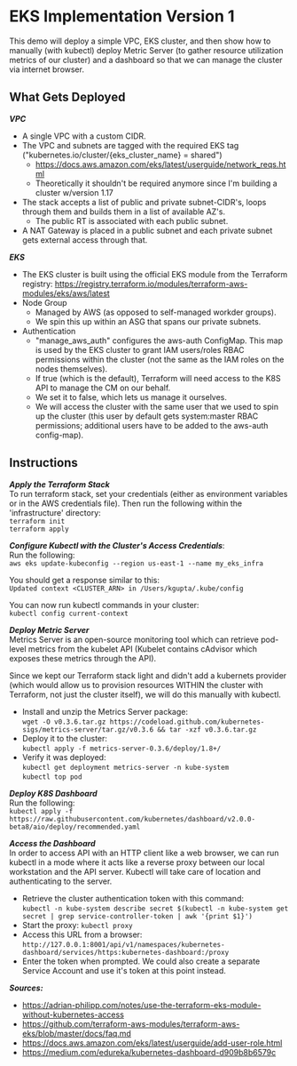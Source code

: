 # EKS Implementation Version 1

This demo will deploy a simple VPC, EKS cluster, and then show how to manually (with kubectl) deploy Metric Server (to gather resource utilization metrics of our cluster) and a dashboard so that we can manage the cluster via internet browser.

## What Gets Deployed
***VPC***
- A single VPC with a custom CIDR.
- The VPC and subnets are tagged with the required EKS tag ("kubernetes.io/cluster/{eks_cluster_name} = shared")
  - https://docs.aws.amazon.com/eks/latest/userguide/network_reqs.html
  - Theoretically it shouldn't be required anymore since I'm building a cluster w/version 1.17
- The stack accepts a list of public and private subnet-CIDR's, loops through them and builds them in a list of available AZ's.
  - The public RT is associated with each public subnet.
- A NAT Gateway is placed in a public subnet and each private subnet gets external access through that.

***EKS***
- The EKS cluster is built using the official EKS module from the Terraform registry: https://registry.terraform.io/modules/terraform-aws-modules/eks/aws/latest
- Node Group
  - Managed by AWS (as opposed to self-managed workder groups).
  - We spin this up within an ASG that spans our private subnets.
- Authentication
  - "manage_aws_auth" configures the aws-auth ConfigMap. This map is used by the EKS cluster to grant IAM users/roles RBAC permissions within the cluster (not the same as the IAM roles on the nodes themselves).
  - If true (which is the default), Terraform will need access to the K8S API to manage the CM on our behalf.
  - We set it to false, which lets us manage it ourselves.
  - We will access the cluster with the same user that we used to spin up the cluster (this user by default gets system:master RBAC permissions; additional users have to be added to the aws-auth config-map).

## Instructions

***Apply the Terraform Stack***\
To run terraform stack, set your credentials (either as environment variables or in the AWS credentials file). Then run the following within the 'infrastructure' directory:\
`terraform init`\
`terraform apply`

***Configure Kubectl with the Cluster's Access Credentials***:\
Run the following:\
`aws eks update-kubeconfig --region us-east-1 --name my_eks_infra`

You should get a response similar to this:\
`Updated context <CLUSTER_ARN> in /Users/kgupta/.kube/config`

You can now run kubectl commands in your cluster:\
`kubectl config current-context`

***Deploy Metric Server***\
Metrics Server is an open-source monitoring tool which can retrieve pod-level metrics from the kubelet API (Kubelet contains cAdvisor which exposes these metrics through the API).

Since we kept our Terraform stack light and didn't add a kubernets provider (which would allow us to provision resources WITHIN the cluster with Terraform, not just the cluster itself), we will do this manually with kubectl.

- Install and unzip the Metrics Server package:\
  `wget -O v0.3.6.tar.gz https://codeload.github.com/kubernetes-sigs/metrics-server/tar.gz/v0.3.6 && tar -xzf v0.3.6.tar.gz`
- Deploy it to the cluster:\
  `kubectl apply -f metrics-server-0.3.6/deploy/1.8+/`
- Verify it was deployed:\
  `kubectl get deployment metrics-server -n kube-system`\
  `kubectl top pod`

***Deploy K8S Dashboard***\
Run the following:\
`kubectl apply -f https://raw.githubusercontent.com/kubernetes/dashboard/v2.0.0-beta8/aio/deploy/recommended.yaml`

***Access the Dashboard***\
In order to access API with an HTTP client like a web browser, we can run kubectl in a mode where it acts like a reverse proxy between our local workstation and the API server. Kubectl will take care of location and authenticating to the server.
- Retrieve the cluster authentication token with this command:\
  `kubectl -n kube-system describe secret $(kubectl -n kube-system get secret | grep service-controller-token | awk '{print $1}')`
- Start the proxy: `kubectl proxy`
- Access this URL from a browser:\
`http://127.0.0.1:8001/api/v1/namespaces/kubernetes-dashboard/services/https:kubernetes-dashboard:/proxy`
- Enter the token when prompted. We could also create a separate Service Account and use it's token at this point instead.

***Sources:***
- https://adrian-philipp.com/notes/use-the-terraform-eks-module-without-kubernetes-access
- https://github.com/terraform-aws-modules/terraform-aws-eks/blob/master/docs/faq.md
- https://docs.aws.amazon.com/eks/latest/userguide/add-user-role.html
- https://medium.com/edureka/kubernetes-dashboard-d909b8b6579c

